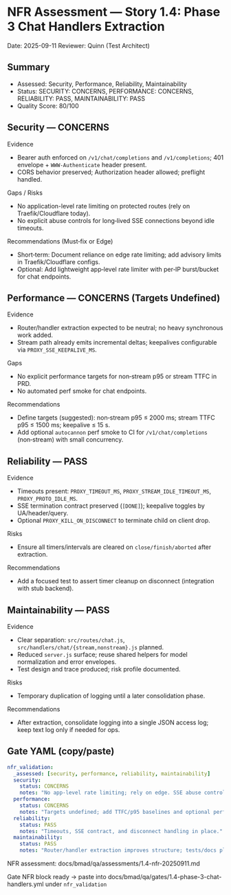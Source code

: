 # NFR Assessment — Story 1.4: Phase 3 Chat Handlers Extraction

Date: 2025-09-11
Reviewer: Quinn (Test Architect)

## Summary

- Assessed: Security, Performance, Reliability, Maintainability
- Status: SECURITY: CONCERNS, PERFORMANCE: CONCERNS, RELIABILITY: PASS, MAINTAINABILITY: PASS
- Quality Score: 80/100

## Security — CONCERNS

Evidence

- Bearer auth enforced on `/v1/chat/completions` and `/v1/completions`; 401 envelope + `WWW-Authenticate` header present.
- CORS behavior preserved; Authorization header allowed; preflight handled.

Gaps / Risks

- No application-level rate limiting on protected routes (rely on Traefik/Cloudflare today).
- No explicit abuse controls for long‑lived SSE connections beyond idle timeouts.

Recommendations (Must‑fix or Edge)

- Short‑term: Document reliance on edge rate limiting; add advisory limits in Traefik/Cloudflare configs.
- Optional: Add lightweight app‑level rate limiter with per‑IP burst/bucket for chat endpoints.

## Performance — CONCERNS (Targets Undefined)

Evidence

- Router/handler extraction expected to be neutral; no heavy synchronous work added.
- Stream path already emits incremental deltas; keepalives configurable via `PROXY_SSE_KEEPALIVE_MS`.

Gaps

- No explicit performance targets for non‑stream p95 or stream TTFC in PRD.
- No automated perf smoke for chat endpoints.

Recommendations

- Define targets (suggested): non‑stream p95 ≤ 2000 ms; stream TTFC p95 ≤ 1500 ms; keepalive ≤ 15 s.
- Add optional `autocannon` perf smoke to CI for `/v1/chat/completions` (non‑stream) with small concurrency.

## Reliability — PASS

Evidence

- Timeouts present: `PROXY_TIMEOUT_MS`, `PROXY_STREAM_IDLE_TIMEOUT_MS`, `PROXY_PROTO_IDLE_MS`.
- SSE termination contract preserved (`[DONE]`); keepalive toggles by UA/header/query.
- Optional `PROXY_KILL_ON_DISCONNECT` to terminate child on client drop.

Risks

- Ensure all timers/intervals are cleared on `close/finish/aborted` after extraction.

Recommendations

- Add a focused test to assert timer cleanup on disconnect (integration with stub backend).

## Maintainability — PASS

Evidence

- Clear separation: `src/routes/chat.js`, `src/handlers/chat/{stream,nonstream}.js` planned.
- Reduced `server.js` surface; reuse shared helpers for model normalization and error envelopes.
- Test design and trace produced; risk profile documented.

Risks

- Temporary duplication of logging until a later consolidation phase.

Recommendations

- After extraction, consolidate logging into a single JSON access log; keep text log only if needed for ops.

## Gate YAML (copy/paste)

```yaml
nfr_validation:
  _assessed: [security, performance, reliability, maintainability]
  security:
    status: CONCERNS
    notes: "No app-level rate limiting; rely on edge. SSE abuse controls limited to idle timeouts."
  performance:
    status: CONCERNS
    notes: "Targets undefined; add TTFC/p95 baselines and optional perf smoke."
  reliability:
    status: PASS
    notes: "Timeouts, SSE contract, and disconnect handling in place."
  maintainability:
    status: PASS
    notes: "Router/handler extraction improves structure; tests/docs planned."
```

NFR assessment: docs/bmad/qa/assessments/1.4-nfr-20250911.md

Gate NFR block ready → paste into docs/bmad/qa/gates/1.4-phase-3-chat-handlers.yml under `nfr_validation`
